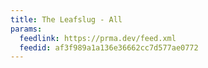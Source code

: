 ```yaml
---
title: The Leafslug - All
params:
  feedlink: https://prma.dev/feed.xml
  feedid: af3f989a1a136e36662cc7d577ae0772
---
```

